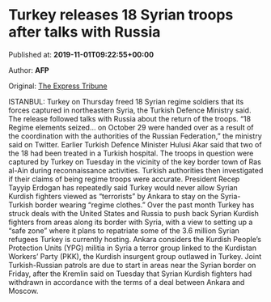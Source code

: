 
# Turkey releases 18 Syrian troops after talks with Russia

Published at: **2019-11-01T09:22:55+00:00**

Author: **AFP**

Original: [The Express Tribune](https://tribune.com.pk/story/2091441/3-turkey-releases-18-syrian-troops-talks-russia/)

ISTANBUL: Turkey on Thursday freed 18 Syrian regime soldiers that its forces captured in northeastern Syria, the Turkish Defence Ministry said.
The release followed talks with Russia about the return of the troops.
“18 Regime elements seized… on October 29 were handed over as a result of the coordination with the authorities of the Russian Federation,” the ministry said on Twitter.
Earlier Turkish Defence Minister Hulusi Akar said that two of the 18 had been treated in a Turkish hospital.
The troops in question were captured by Turkey on Tuesday in the vicinity of the key border town of Ras al-Ain during reconnaissance activities.
Turkish authorities then investigated if their claims of being regime troops were accurate.
President Recep Tayyip Erdogan has repeatedly said Turkey would never allow Syrian Kurdish fighters viewed as “terrorists” by Ankara to stay on the Syria-Turkish border wearing “regime clothes.”
Over the past month Turkey has struck deals with the United States and Russia to push back Syrian Kurdish fighters from areas along its border with Syria, with a view to setting up a “safe zone” where it plans to repatriate some of the 3.6 million Syrian refugees Turkey is currently hosting.
Ankara considers the Kurdish People’s Protection Units (YPG) militia in Syria a terror group linked to the Kurdistan Workers’ Party (PKK), the Kurdish insurgent group outlawed in Turkey.
Joint Turkish-Russian patrols are due to start in areas near the Syrian border on Friday, after the Kremlin said on Tuesday that Syrian Kurdish fighters had withdrawn in accordance with the terms of a deal between Ankara and Moscow.
